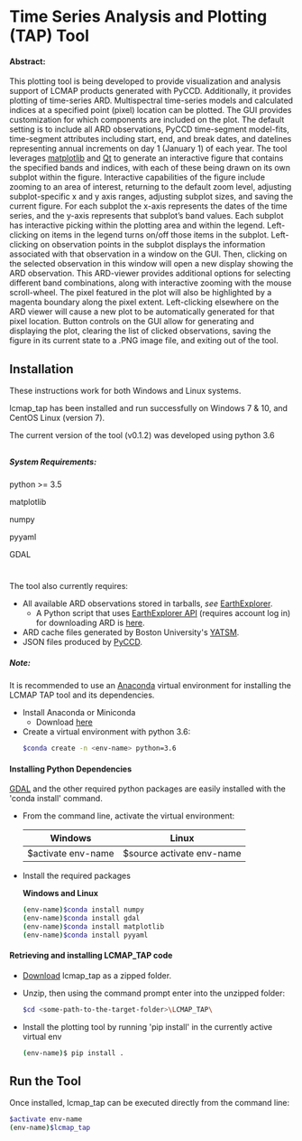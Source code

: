 # Time Series Analysis and Plotting (TAP) Tool

#### Abstract:

This plotting tool is being developed to provide visualization and
analysis support of LCMAP products generated with PyCCD.  Additionally, it provides 
plotting of time-series ARD.  Multispectral
time-series models and calculated indices at a specified point (pixel) location
can be plotted.  The GUI provides customization for which components are included
on the plot.  The default setting is to include all ARD observations, PyCCD time-segment
model-fits, time-segment attributes including start, end, and break
dates, and datelines representing annual increments on day 1 (January 1) of each
year.  The tool leverages [matplotlib](https://matplotlib.org/) and 
[Qt](https://www.qt.io/) to generate an interactive figure that contains the
specified bands and indices, with each of these being drawn on its
own subplot within the figure.   Interactive capabilities of the figure
include zooming to an area of interest, returning to the default
zoom level, adjusting subplot-specific x and y axis ranges, adjusting
subplot sizes, and saving the current figure.  For each subplot the
x-axis represents the dates of the time series, and the y-axis
represents that subplot’s band values.  Each subplot has interactive picking within the plotting area
and within the legend.  Left-clicking on items in the
legend turns on/off those items in the subplot.  Left-clicking on observation points
in the subplot displays the information associated with that
observation in a window on the GUI.  Then, clicking on the selected observation
in this window will open a new display showing the ARD observation.  This ARD-viewer
provides additional options for selecting different band combinations, along with interactive
zooming with the mouse scroll-wheel.  The pixel featured in the plot will also be
highlighted by a magenta boundary along the pixel extent.  Left-clicking elsewhere
on the ARD viewer will cause a new plot to be automatically generated for that 
pixel location.  Button controls on
the GUI allow for generating and displaying the plot, clearing the
list of clicked observations, saving the figure in its current state
to a .PNG image file, and exiting out of the tool.

## Installation
These instructions work for both Windows and Linux systems.

lcmap_tap has been installed and run successfully on Windows 7 & 10, and CentOS Linux (version 7).

The current version of the tool (v0.1.2) was developed using python 3.6

##

##### System Requirements:

python >= 3.5

matplotlib

numpy

pyyaml

GDAL
#

The tool also currently requires:

* All available ARD observations stored in tarballs, *see* [EarthExplorer](https://earthexplorer.usgs.gov/).
  *  A Python script that uses [EarthExplorer API](https://earthexplorer.usgs.gov/inventory/documentation) (requires account log in) for downloading ARD is [here](https://github.com/danzelenak-usgs/Landsat-ARD-Tools/blob/master/download_ard_edit.py).
* ARD cache files generated by Boston University's [YATSM](https://github.com/ceholden/yatsm).
* JSON files produced by [PyCCD](https://github.com/USGS-EROS/lcmap-pyccd).
      

##### Note:
It is recommended to use an [Anaconda](https://www.anaconda.com/) virtual environment for installing
the LCMAP TAP tool and its dependencies.


* Install Anaconda or Miniconda
  * Download [here](https://www.anaconda.com/download/)
* Create a virtual environment with python 3.6:
    ```bash
    $conda create -n <env-name> python=3.6
    ```
#### Installing Python Dependencies
[GDAL](http://www.gdal.org/index.html) and the other required python packages are easily installed with the 'conda install' command.

* From the command line, activate the virtual environment:
    
    Windows |Linux
    --------|-------
    $activate env-name |$source activate env-name
    
* Install the required packages

    **Windows and Linux**
    ```bash
    (env-name)$conda install numpy 
    (env-name)$conda install gdal 
    (env-name)$conda install matplotlib 
    (env-name)$conda install pyyaml
    ```

#### Retrieving and installing LCMAP_TAP code 

* [Download](https://github.com/USGS-EROS/LCMAP_TAP/archive/master.zip) lcmap_tap as a zipped folder.

* Unzip, then using the command prompt enter into the unzipped folder:
    ```bash
    $cd <some-path-to-the-target-folder>\LCMAP_TAP\
    ```
* Install the plotting tool by running 'pip install' in the currently active
virtual env
    ```bash
    (env-name)$ pip install .
    ```
## Run the Tool

Once installed, lcmap_tap can be executed directly from the command line:
```bash
$activate env-name
(env-name)$lcmap_tap
```


